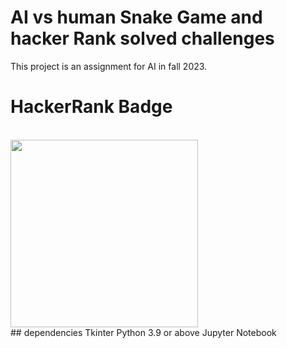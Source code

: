 # AI vs human Snake Game and hacker Rank solved challenges
This project is an assignment for AI in fall 2023.


# HackerRank Badge
</br>
<image src= "https://github.com/nooh007/AI-Snake-Game-Hacker-Rank-solved-Projects/blob/main/Untitled.png" width= "300">
</br>
## dependencies
Tkinter
Python 3.9 or above
Jupyter Notebook

